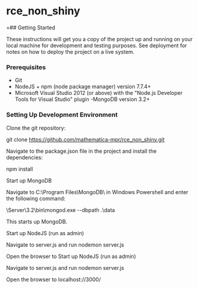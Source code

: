 # rce_non_shiny

=## Getting Started

These instructions will get you a copy of the project up and running on 
your local machine for development and testing purposes. See deployment for notes on how to deploy the project on a live system.

### Prerequisites

- Git    
- NodeJS + npm (node package manager) version 7.7.4+    
- Microsoft Visual Studio 2012 (or above) with the "Node.js Developer Tools for Visual Studio" plugin
-MongoDB version 3.2+

### Setting Up Development Environment

Clone the git repository:

git clone https://github.com/mathematica-mpr/rce_non_shiny.git

Navigate to the package.json file in the project and install the dependencies:

npm install

Start up MongoDB

Navigate to C:\Program Files\MongoDB\ in Windows Powershell and enter the following command:

\Server\3.2\bin\mongod.exe --dbpath .\data

This starts up MongoDB.

Start up NodeJS (run as admin)

Navigate to server.js and run nodemon server.js 

Open the browser to 
Start up NodeJS (run as admin)

Navigate to server.js and run nodemon server.js 

Open the browser to localhost://3000/

